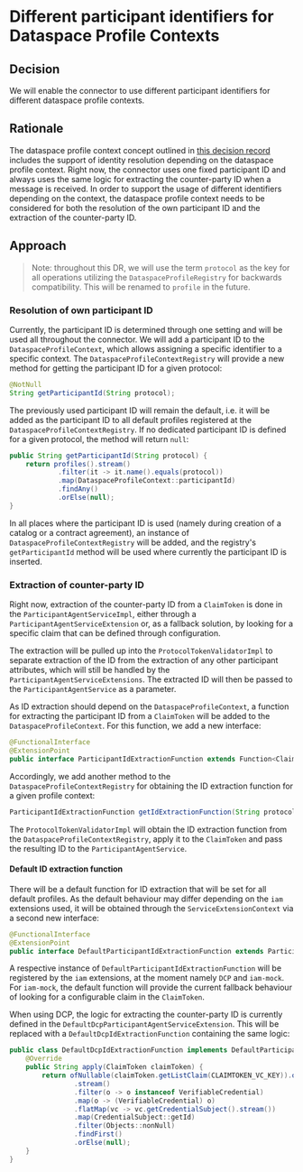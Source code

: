 # Different participant identifiers for Dataspace Profile Contexts

## Decision

We will enable the connector to use different participant identifiers for different dataspace profile contexts.

## Rationale

The dataspace profile context concept outlined in [this decision record](../2025-05-28-dataspace-profile-context/README.md)
includes the support of identity resolution depending on the dataspace profile context. Right now, the connector uses
one fixed participant ID and always uses the same logic for extracting the counter-party ID when a message is received.
In order to support the usage of different identifiers depending on the context, the dataspace profile context needs
to be considered for both the resolution of the own participant ID and the extraction of the counter-party ID.

## Approach

> Note: throughout this DR, we will use the term `protocol` as the key for all operations utilizing the
> `DataspaceProfileRegistry` for backwards compatibility. This will be renamed to `profile` in the future.

### Resolution of own participant ID

Currently, the participant ID is determined through one setting and will be used all throughout the connector. We will
add a participant ID to the `DataspaceProfileContext`, which allows assigning a specific identifier to a specific
context. The `DataspaceProfileContextRegistry` will provide a new method for getting the participant ID for a given
protocol:

```java
@NotNull
String getParticipantId(String protocol);
```

The previously used participant ID will remain the default, i.e. it will be added as the participant ID to all default
profiles registered at the `DataspaceProfileContextRegistry`. If no dedicated participant ID is defined for a given
protocol, the method will return `null`:

```java
public String getParticipantId(String protocol) {
    return profiles().stream()
            .filter(it -> it.name().equals(protocol))
            .map(DataspaceProfileContext::participantId)
            .findAny()
            .orElse(null);
}
```

In all places where the participant ID is used (namely during creation of a catalog or a contract agreement), an
instance of `DataspaceProfileContextRegistry` will be added, and the registry's `getParticipantId` method will be
used where currently the participant ID is inserted.

### Extraction of counter-party ID

Right now, extraction of the counter-party ID from a `ClaimToken` is done in the `ParticipantAgentServiceImpl`, either
through a `ParticipantAgentServiceExtension` or, as a fallback solution, by looking for a specific claim that can be
defined through configuration.

The extraction will be pulled up into the `ProtocolTokenValidatorImpl` to separate extraction of the ID from the
extraction of any other participant attributes, which will still be handled by the `ParticipantAgentServiceExtensions`.
The extracted ID will then be passed to the `ParticipantAgentService` as a parameter.

As ID extraction should depend on the `DataspaceProfileContext`, a function for extracting the participant ID from a
`ClaimToken` will be added to the `DataspaceProfileContext`. For this function, we add a new interface:

```java
@FunctionalInterface
@ExtensionPoint
public interface ParticipantIdExtractionFunction extends Function<ClaimToken, String> { }
```

Accordingly, we add another method to the `DataspaceProfileContextRegistry` for obtaining the ID extraction function
for a given profile context:

```java
ParticipantIdExtractionFunction getIdExtractionFunction(String protocol);
```

The `ProtocolTokenValidatorImpl` will obtain the ID extraction function from the `DataspaceProfileContextRegistry`,
apply it to the `ClaimToken` and pass the resulting ID to the `ParticipantAgentService`.

#### Default ID extraction function

There will be a default function for ID extraction that will be set for all default profiles. As the default behaviour
may differ depending on the `iam` extensions used, it will be obtained through the `ServiceExtensionContext` via a
second new interface:

```java
@FunctionalInterface
@ExtensionPoint
public interface DefaultParticipantIdExtractionFunction extends ParticipantIdExtractionFunction { }
```

A respective instance of `DefaultParticipantIdExtractionFunction` will be registered by the `iam` extensions, at the
moment namely `DCP` and `iam-mock`. For `iam-mock`, the default function will provide the current fallback behaviour
of looking for a configurable claim in the `ClaimToken`.

When using DCP, the logic for extracting the counter-party ID is currently defined in the
`DefaultDcpParticipantAgentServiceExtension`. This will be replaced with a `DefaultDcpIdExtractionFunction`
containing the same logic:

```java
public class DefaultDcpIdExtractionFunction implements DefaultParticipantIdExtractionFunction {
    @Override
    public String apply(ClaimToken claimToken) {
        return ofNullable(claimToken.getListClaim(CLAIMTOKEN_VC_KEY)).orElse(emptyList())
                .stream()
                .filter(o -> o instanceof VerifiableCredential)
                .map(o -> (VerifiableCredential) o)
                .flatMap(vc -> vc.getCredentialSubject().stream())
                .map(CredentialSubject::getId)
                .filter(Objects::nonNull)
                .findFirst()
                .orElse(null);
    }
}
```
